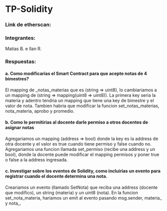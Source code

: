 # TP-Solidity
 
### Link de etherscan:


### Integrantes: 
Matias B. e Ilan R.

### Respuestas:
#### a. Como modificarias el Smart Contract para que acepte notas de 4 bimestres?
El mapping de _notas_materias que es (string => uint8), lo cambiariamos a un mapping de (string => mapping(uint8 => uint8)). La primera key seria la materia y adentro tendria un mapping que tiene una key de bimestre y el valor de nota. Tambien habria que modificar la funcion set_notas_materias, nota_materia, aprobo y promedio.
#### b. Como le permitirias al docente darle permiso a otros docentes de asignar notas
Agregariamos un mapping (address => bool) donde la key es la address de otra docente y el valor es true cuando tiene permiso y false cuando no. Agregariamos una funcion llamada set_permiso (recibe una address y un bool), donde la docente puede modificar el mapping permisos y poner true o false a la address ingresada.
#### c. Investigar sobre los eventos de Solidity, como incluirias un evento para registrar cuando el docente determina una nota.
Creariamos un evento (llamado SetNota) que reciba una address (docente que modifico), un string (materia) y un uint8 (nota). En la funcion set_nota_materia, hariamos un emit al evento pasando msg.sender, materia_ y nota_.